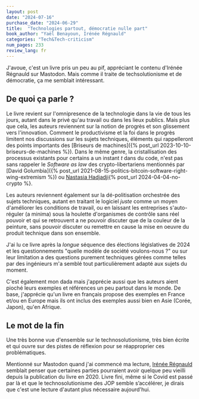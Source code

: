 ```yaml
---
layout: post
date: "2024-07-16"
purchase_date: "2024-06-29"
title:  "Technologies partout, démocratie nulle part"
book_author: "Yaël Benayoun, Irénée Régnauld"
categories: "Tech&Tech-criticism"
num_pages: 233
review_lang: fr
---
```


J'avoue, c'est un livre pris un peu au pif, appréciant le contenu d'Irénée Régnauld sur Mastodon. Mais comme il traite de techsolutionisme et de démocratie, ça me semblait intéressant.

## De quoi ça parle ?

Le livre revient sur l'omnipresence de la technologie dans la vie de tous les jours, autant dans le privé qu'au travail ou dans les lieux publics. Mais plus que cela, les auteurs reviennent sur la notion de progrès et son glissement vers l'innovation. Comment le productivisme et la foi dans le progrès limitent nos discussions sur les sujets techniques, éléments qui rappelleront des points importants des [Briseurs de machines]({% post_url 2023-10-10-briseurs-de-machines %}). Dans le même genre, la cristallisation des processus existants pour certains a un instant *t* dans du code, n'est pas sans rappeler le *Software as law* des crypto-libertariens mentionnés par [David Golumbia]({% post_url 2021-08-15-politics-bitcoin-software-right-wing-extremism %}) ou [Nastasia Hadjadji](){% post_url 2024-04-04-no-crypto %}.

Les auteurs reviennent également sur la dé-politisation orchestrée des sujets techniques, autant en traitant le logiciel *juste* comme un moyen d'améliorer les conditions de travail, ou en laissant les entreprises s'auto-réguler (a minima) sous la houlette d'organismes de contrôle sans réel pouvoir et qui se retrouvent a ne pouvoir discuter que de la couleur de la peinture, sans pouvoir discuter ou remettre en cause la mise en oeuvre du produit technique dans son ensemble.

J'ai lu ce livre après la *longue* séquence des élections législatives de 2024 et les questionnements "quelle modèle de société voulons-nous ?" ou sur leur limitation a des questions purement techniques gérées comme telles par des ingénieurs m'a semblé tout particulièrement adapté aux sujets du moment.

C'est également mon dada mais j'apprécie aussi que les auteurs aient pioché leurs exemples et références un peu partout dans le monde. De base, j'apprécie qu'un livre en français propose des exemples en France et/ou en Europe mais ils ont inclus des exemples aussi bien en Asie (Corée, Japon), qu'en Afrique.

## Le mot de la fin

Une très bonne vue d'ensemble sur le technosolutionisme, très bien écrite et qui ouvre sur des pistes de réflexion pour se réapproprier ces problématiques.

Mentionné sur Mastodon quand j'ai commencé ma lecture, [Irénée Régnauld](https://piaille.fr/@maisouvaleweb@mstdn.fr/112774035280347792) semblait penser que certaines parties pourraient avoir quelque peu vieilli depuis la publication du livre en 2020. Livre fini, même si le Covid est passé par là et que le technosolutionisme des JOP semble s’accélérer, je dirais que c'est une lecture d'autant plus nécessaire aujourd'hui.